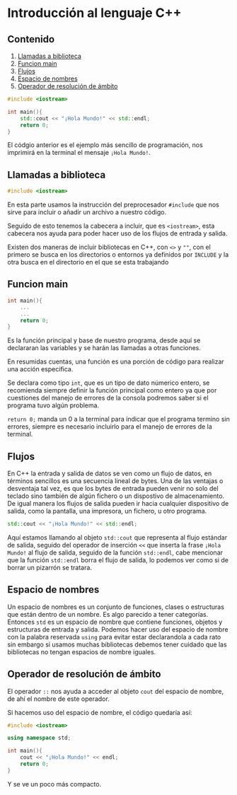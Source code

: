 Introducción al lenguaje C++
====
## Contenido
1. [Llamadas a biblioteca](#id1)
2. [Funcion main](#id2)
3. [Flujos](#id3)
4. [Espacio de nombres](#id4)
5. [Operador de resolución de ámbito](#id5)
```C++
#include <iostream>

int main(){
    std::cout << "¡Hola Mundo!" << std::endl;
    return 0; 
}
```

El códgio anterior es el ejemplo más sencillo de programación, nos imprimirá en la terminal el mensaje `¡Hola Mundo!`.

## Llamadas a biblioteca<div id='id1' />

```C++
#include <iostream>
```
En esta parte usamos la instrucción del preprocesador `#include` que nos sirve para incluir o añadir un archivo a nuestro código.

Seguido de esto tenemos la cabecera a incluir, que es `<iostream>`, esta cabecera nos ayuda para poder hacer uso de los flujos de entrada y salida. 

Existen dos maneras de incluir bibliotecas en C++, con `<>` y `""`, con el primero se busca en los directorios o entornos ya definidos por `INCLUDE` y la otra busca en el directorio en el que se esta trabajando

## Funcion main <div id='id2' />

```C++
int main(){
    ...
    ...
    return 0;
}
```
Es la función principal y base de nuestro programa, desde aquí se declararan las variables y se harán las llamadas a otras funciones.

En resumidas cuentas, una función es una porción de código para realizar una acción especifica.

Se declara como tipo `int`, que es un tipo de dato númerico entero, se recomienda siempre definir la función principal como entero ya que por cuestiones del manejo de errores de la consola podremos saber si el programa tuvo algún problema.

`return 0;` manda un 0 a la terminal para indicar que el programa termino sin errores, siempre es necesario incluirlo para el manejo de errores de la terminal.

## Flujos<div id='id3' />

En C++ la entrada y salida de datos se ven como un flujo de datos, en términos sencillos es una secuencia lineal de bytes. Una de las ventajas o desventaja tal vez, es que los bytes de entrada pueden venir no solo del teclado sino también de algún fichero o un dispostivo de almacenamiento. De igual manera los flujos de salida pueden ir hacia cualquier dispositivo de salida, como la pantalla, una impresora, un fichero, u otro programa.
```C++
std::cout << "¡Hola Mundo!" << std::endl;
```

Aquí estamos llamando al objeto `std::cout` que representa al flujo estándar de salida, seguido del operador de inserción `<<` que inserta la frase `¡Hola Mundo!` al flujo de salida, seguido de la función `std::endl`, cabe mencionar que la función `std::endl` borra el flujo de salida, lo podemos ver como si de borrar un pizarrón se tratara.

## Espacio de nombres <div id='id4' />

Un espacio de nombres es un conjunto de funciones, clases o estructuras que están dentro de un nombre. Es algo parecido a tener categorías.
Entonces `std` es un espacio de nombre que contiene funciones, objetos y estructuras de entrada y salida.
Podemos hacer uso del espacio de nombre con la palabra reservada `using` para evitar estar declarandola a cada rato sin embargo si usamos muchas bibliotecas debemos tener cuidado que las bibliotecas no tengan espacios de nombre iguales.

## Operador de resolución de ámbito <div id='id5' />

El operador `::` nos ayuda a acceder al objeto `cout` del espacio de nombre, de ahí el nombre de este operador.

Si hacemos uso del espacio de nombre, el código quedaría así:

```C++
#include <iostream>

using namespace std;

int main(){
    cout << "¡Hola Mundo!" << endl;
    return 0; 
}
```

Y se ve un poco más compacto.